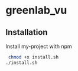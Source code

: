 # greenlab_vu


## Installation

Install my-project with npm

```bash
 chmod +x install.sh
./install.sh

```
    
